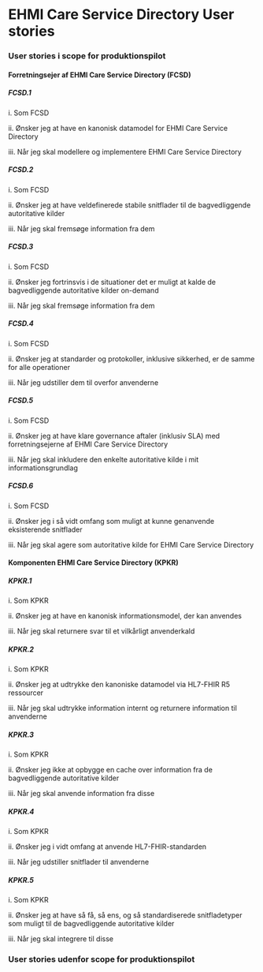# EHMI Care Service Directory User stories 

### User stories i scope for produktionspilot

#### Forretningsejer af EHMI Care Service Directory (FCSD)

##### FCSD.1

  i. Som FCSD 

  ii. Ønsker jeg at have en kanonisk datamodel for EHMI Care Service Directory 

  iii. Når jeg skal modellere og implementere EHMI Care Service Directory

##### FCSD.2

  i. Som FCSD 

  ii. Ønsker jeg at have veldefinerede stabile snitflader til de bagvedliggende autoritative kilder

  iii. Når jeg skal fremsøge information fra dem

##### FCSD.3

  i.	Som FCSD 

  ii.	Ønsker jeg fortrinsvis i de situationer det er muligt at kalde de bagvedliggende autoritative kilder on-demand

  iii.	Når jeg skal fremsøge information fra dem

##### FCSD.4

  i.	Som FCSD

  ii.	Ønsker jeg at standarder og protokoller, inklusive sikkerhed, er de samme for alle operationer

  iii.	Når jeg udstiller dem til overfor anvenderne

##### FCSD.5

  i.	Som FCSD

  ii.	Ønsker jeg at have klare governance aftaler (inklusiv SLA) med forretningsejerne af EHMI Care Service Directory

  iii.	Når jeg skal inkludere den enkelte autoritative kilde i mit informationsgrundlag

##### FCSD.6

  i.	Som FCSD

  ii.	Ønsker jeg i så vidt omfang som muligt at kunne genanvende eksisterende snitflader

  iii.	Når jeg skal agere som autoritative kilde for EHMI Care Service Directory

#### Komponenten EHMI Care Service Directory (KPKR)

##### KPKR.1

  i.	Som KPKR 

  ii.	Ønsker jeg at have en kanonisk informationsmodel, der kan anvendes

  iii.	Når jeg skal returnere svar til et vilkårligt anvenderkald

##### KPKR.2

  i.	Som KPKR 

  ii.	Ønsker jeg at udtrykke den kanoniske datamodel via HL7-FHIR R5 ressourcer

  iii.	Når jeg skal udtrykke information internt og returnere information til anvenderne

##### KPKR.3

  i.	Som KPKR 

  ii.	Ønsker jeg ikke at opbygge en cache over information fra de bagvedliggende autoritative kilder

  iii.	Når jeg skal anvende information fra disse

##### KPKR.4

  i.	Som KPKR

  ii.	Ønsker jeg i vidt omfang at anvende HL7-FHIR-standarden

  iii.	Når jeg udstiller snitflader til anvenderne

##### KPKR.5

  i.	Som KPKR

  ii.	Ønsker jeg at have så få, så ens, og så standardiserede snitfladetyper som muligt til de bagvedliggende autoritative kilder

  iii.	Når jeg skal integrere til disse

### User stories udenfor scope for produktionspilot
